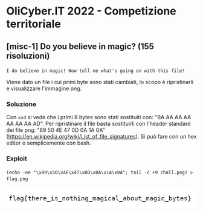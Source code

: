 # OliCyber.IT 2022 - Competizione territoriale

## [misc-1] Do you believe in magic? (155 risoluzioni)

`I do believe in magic! Now tell me what's going on with this file!`

Viene dato un file i cui primi byte sono stati cambiati, lo scopo è ripristinarli e visualizzare l'immagine png.

### Soluzione

Con `xxd` si vede che i primi 8 bytes sono stati sostituiti con: "BA AA AA AA AA AA AA AD". Per ripristinare il file basta sostituirli con l'header standard dei file png: "89 50 4E 47 0D 0A 1A 0A" (https://en.wikipedia.org/wiki/List_of_file_signatures). Si può fare con un hex editor o semplicemente con bash.

### Exploit

`(echo -ne "\x89\x50\x4E\x47\x0D\x0A\x1A\x0A"; tail -c +9 chall.png) > flag.png`

![flag](attachments/flag.png)
